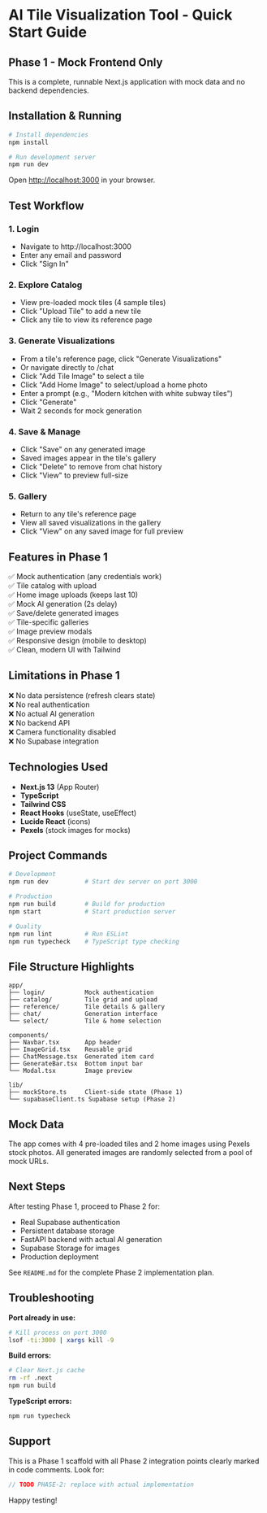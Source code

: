 # AI Tile Visualization Tool - Quick Start Guide

## Phase 1 - Mock Frontend Only

This is a complete, runnable Next.js application with mock data and no backend dependencies.

## Installation & Running

```bash
# Install dependencies
npm install

# Run development server
npm run dev
```

Open [http://localhost:3000](http://localhost:3000) in your browser.

## Test Workflow

### 1. Login
- Navigate to http://localhost:3000
- Enter any email and password
- Click "Sign In"

### 2. Explore Catalog
- View pre-loaded mock tiles (4 sample tiles)
- Click "Upload Tile" to add a new tile
- Click any tile to view its reference page

### 3. Generate Visualizations
- From a tile's reference page, click "Generate Visualizations"
- Or navigate directly to /chat
- Click "Add Tile Image" to select a tile
- Click "Add Home Image" to select/upload a home photo
- Enter a prompt (e.g., "Modern kitchen with white subway tiles")
- Click "Generate"
- Wait 2 seconds for mock generation

### 4. Save & Manage
- Click "Save" on any generated image
- Saved images appear in the tile's gallery
- Click "Delete" to remove from chat history
- Click "View" to preview full-size

### 5. Gallery
- Return to any tile's reference page
- View all saved visualizations in the gallery
- Click "View" on any saved image for full preview

## Features in Phase 1

✅ Mock authentication (any credentials work)  
✅ Tile catalog with upload  
✅ Home image uploads (keeps last 10)  
✅ Mock AI generation (2s delay)  
✅ Save/delete generated images  
✅ Tile-specific galleries  
✅ Image preview modals  
✅ Responsive design (mobile to desktop)  
✅ Clean, modern UI with Tailwind  

## Limitations in Phase 1

❌ No data persistence (refresh clears state)  
❌ No real authentication  
❌ No actual AI generation  
❌ No backend API  
❌ Camera functionality disabled  
❌ No Supabase integration  

## Technologies Used

- **Next.js 13** (App Router)
- **TypeScript**
- **Tailwind CSS**
- **React Hooks** (useState, useEffect)
- **Lucide React** (icons)
- **Pexels** (stock images for mocks)

## Project Commands

```bash
# Development
npm run dev          # Start dev server on port 3000

# Production
npm run build        # Build for production
npm start            # Start production server

# Quality
npm run lint         # Run ESLint
npm run typecheck    # TypeScript type checking
```

## File Structure Highlights

```
app/
├── login/           Mock authentication
├── catalog/         Tile grid and upload
├── reference/       Tile details & gallery
├── chat/            Generation interface
└── select/          Tile & home selection

components/
├── Navbar.tsx       App header
├── ImageGrid.tsx    Reusable grid
├── ChatMessage.tsx  Generated item card
├── GenerateBar.tsx  Bottom input bar
└── Modal.tsx        Image preview

lib/
├── mockStore.ts     Client-side state (Phase 1)
└── supabaseClient.ts Supabase setup (Phase 2)
```

## Mock Data

The app comes with 4 pre-loaded tiles and 2 home images using Pexels stock photos. All generated images are randomly selected from a pool of mock URLs.

## Next Steps

After testing Phase 1, proceed to Phase 2 for:
- Real Supabase authentication
- Persistent database storage
- FastAPI backend with actual AI generation
- Supabase Storage for images
- Production deployment

See `README.md` for the complete Phase 2 implementation plan.

## Troubleshooting

**Port already in use:**
```bash
# Kill process on port 3000
lsof -ti:3000 | xargs kill -9
```

**Build errors:**
```bash
# Clear Next.js cache
rm -rf .next
npm run build
```

**TypeScript errors:**
```bash
npm run typecheck
```

## Support

This is a Phase 1 scaffold with all Phase 2 integration points clearly marked in code comments. Look for:

```typescript
// TODO PHASE-2: replace with actual implementation
```

Happy testing!
